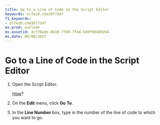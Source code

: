 ```yaml
---
title: Go to a Line of Code in the Script Editor
keywords: olfm10.chm3077347
f1_keywords:
- olfm10.chm3077347
ms.prod: outlook
ms.assetid: 4cf76ade-0b18-7f89-7f44-5ddf9d4892b4
ms.date: 06/08/2017
---
```



# Go to a Line of Code in the Script Editor

1. Open the Script Editor. 
    
     [How](using-the-script-editor.md)?
    
2. On the **Edit** menu, click **Go To**.
    
3. In the **Line Number** box, type in the number of the line of code to which you want to go.
    

